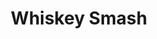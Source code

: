 ---
title: Whiskey Smash
id: 005
price: 150
tags:
  - St. Patrick's Day
  - March
  - Alcohol
  - Cooking
  - Grocery
start_date: 2019-03-01 00:00:00
stop_date: 2019-03-17 00:00:00
youtube_video_id: zK3oOV5iQZk
---